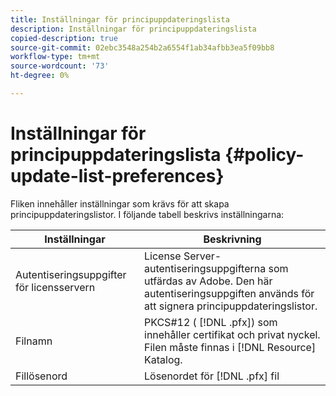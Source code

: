 ```yaml
---
title: Inställningar för principuppdateringslista
description: Inställningar för principuppdateringslista
copied-description: true
source-git-commit: 02ebc3548a254b2a6554f1ab34afbb3ea5f09bb8
workflow-type: tm+mt
source-wordcount: '73'
ht-degree: 0%

---
```


# Inställningar för principuppdateringslista {#policy-update-list-preferences}

Fliken innehåller inställningar som krävs för att skapa principuppdateringslistor. I följande tabell beskrivs inställningarna:

| Inställningar | Beskrivning |
|---|---|
| Autentiseringsuppgifter för licensservern | License Server-autentiseringsuppgifterna som utfärdas av Adobe. Den här autentiseringsuppgiften används för att signera principuppdateringslistor. |
| Filnamn | PKCS#12 ( [!DNL .pfx]) som innehåller certifikat och privat nyckel. Filen måste finnas i [!DNL Resource] Katalog. |
| Fillösenord | Lösenordet för [!DNL .pfx] fil |
